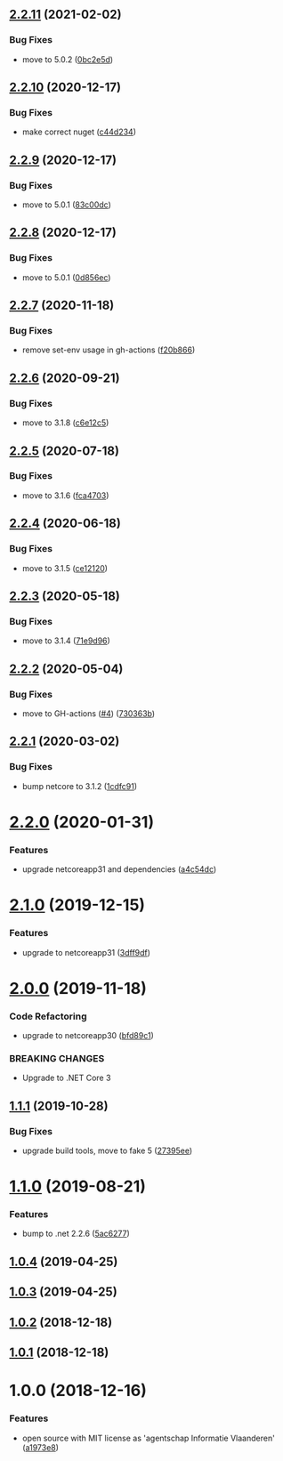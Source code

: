 ## [2.2.11](https://github.com/informatievlaanderen/hashcode-calculator/compare/v2.2.10...v2.2.11) (2021-02-02)


### Bug Fixes

* move to 5.0.2 ([0bc2e5d](https://github.com/informatievlaanderen/hashcode-calculator/commit/0bc2e5da79e0c6033b2eefe5ea81794774c11736))

## [2.2.10](https://github.com/informatievlaanderen/hashcode-calculator/compare/v2.2.9...v2.2.10) (2020-12-17)


### Bug Fixes

* make correct nuget ([c44d234](https://github.com/informatievlaanderen/hashcode-calculator/commit/c44d234daa1125ca35aa57e8b69e7751dedbd99a))

## [2.2.9](https://github.com/informatievlaanderen/hashcode-calculator/compare/v2.2.8...v2.2.9) (2020-12-17)


### Bug Fixes

* move to 5.0.1 ([83c00dc](https://github.com/informatievlaanderen/hashcode-calculator/commit/83c00dc78d9a486f1150a962aa0b9f2a32aa4f33))

## [2.2.8](https://github.com/informatievlaanderen/hashcode-calculator/compare/v2.2.7...v2.2.8) (2020-12-17)


### Bug Fixes

* move to 5.0.1 ([0d856ec](https://github.com/informatievlaanderen/hashcode-calculator/commit/0d856eccac78cd2eaf28457c864a6597612e595b))

## [2.2.7](https://github.com/informatievlaanderen/hashcode-calculator/compare/v2.2.6...v2.2.7) (2020-11-18)


### Bug Fixes

* remove set-env usage in gh-actions ([f20b866](https://github.com/informatievlaanderen/hashcode-calculator/commit/f20b866f0b57d3a74d88160ff4bc0e9cd8f75cb8))

## [2.2.6](https://github.com/informatievlaanderen/hashcode-calculator/compare/v2.2.5...v2.2.6) (2020-09-21)


### Bug Fixes

* move to 3.1.8 ([c6e12c5](https://github.com/informatievlaanderen/hashcode-calculator/commit/c6e12c5457e005a536460b7328224fa232bf90d7))

## [2.2.5](https://github.com/informatievlaanderen/hashcode-calculator/compare/v2.2.4...v2.2.5) (2020-07-18)


### Bug Fixes

* move to 3.1.6 ([fca4703](https://github.com/informatievlaanderen/hashcode-calculator/commit/fca47032ba8bc700a84d1d60d1dc7c858b295c6d))

## [2.2.4](https://github.com/informatievlaanderen/hashcode-calculator/compare/v2.2.3...v2.2.4) (2020-06-18)


### Bug Fixes

* move to 3.1.5 ([ce12120](https://github.com/informatievlaanderen/hashcode-calculator/commit/ce121200de5f8de990a778309c16556b429fe32d))

## [2.2.3](https://github.com/informatievlaanderen/hashcode-calculator/compare/v2.2.2...v2.2.3) (2020-05-18)


### Bug Fixes

* move to 3.1.4 ([71e9d96](https://github.com/informatievlaanderen/hashcode-calculator/commit/71e9d9655f16dbf04490aa935a76da215e3ac1f4))

## [2.2.2](https://github.com/informatievlaanderen/hashcode-calculator/compare/v2.2.1...v2.2.2) (2020-05-04)


### Bug Fixes

* move to GH-actions ([#4](https://github.com/informatievlaanderen/hashcode-calculator/issues/4)) ([730363b](https://github.com/informatievlaanderen/hashcode-calculator/commit/730363bcda6830a0becf653230270622206187c6))

## [2.2.1](https://github.com/informatievlaanderen/hashcode-calculator/compare/v2.2.0...v2.2.1) (2020-03-02)


### Bug Fixes

* bump netcore to 3.1.2 ([1cdfc91](https://github.com/informatievlaanderen/hashcode-calculator/commit/1cdfc91e384a334b631665a9223e8d4b95240d12))

# [2.2.0](https://github.com/informatievlaanderen/hashcode-calculator/compare/v2.1.0...v2.2.0) (2020-01-31)


### Features

* upgrade netcoreapp31 and dependencies ([a4c54dc](https://github.com/informatievlaanderen/hashcode-calculator/commit/a4c54dce3554f7610a5b13857a9032cf7c13d1c1))

# [2.1.0](https://github.com/informatievlaanderen/hashcode-calculator/compare/v2.0.0...v2.1.0) (2019-12-15)


### Features

* upgrade to netcoreapp31 ([3dff9df](https://github.com/informatievlaanderen/hashcode-calculator/commit/3dff9df88ef31dd579f6676a0c18dc46292ed57f))

# [2.0.0](https://github.com/informatievlaanderen/hashcode-calculator/compare/v1.1.1...v2.0.0) (2019-11-18)


### Code Refactoring

* upgrade to netcoreapp30 ([bfd89c1](https://github.com/informatievlaanderen/hashcode-calculator/commit/bfd89c1))


### BREAKING CHANGES

* Upgrade to .NET Core 3

## [1.1.1](https://github.com/informatievlaanderen/hashcode-calculator/compare/v1.1.0...v1.1.1) (2019-10-28)


### Bug Fixes

* upgrade build tools, move to fake 5 ([27395ee](https://github.com/informatievlaanderen/hashcode-calculator/commit/27395ee))

# [1.1.0](https://github.com/informatievlaanderen/hashcode-calculator/compare/v1.0.4...v1.1.0) (2019-08-21)


### Features

* bump to .net 2.2.6 ([5ac6277](https://github.com/informatievlaanderen/hashcode-calculator/commit/5ac6277))

## [1.0.4](https://github.com/informatievlaanderen/hashcode-calculator/compare/v1.0.3...v1.0.4) (2019-04-25)

## [1.0.3](https://github.com/informatievlaanderen/hashcode-calculator/compare/v1.0.2...v1.0.3) (2019-04-25)

## [1.0.2](https://github.com/informatievlaanderen/hashcode-calculator/compare/v1.0.1...v1.0.2) (2018-12-18)

## [1.0.1](https://github.com/informatievlaanderen/hashcode-calculator/compare/v1.0.0...v1.0.1) (2018-12-18)

# 1.0.0 (2018-12-16)


### Features

* open source with MIT license as 'agentschap Informatie Vlaanderen' ([a1973e8](https://github.com/informatievlaanderen/hashcode-calculator/commit/a1973e8))
